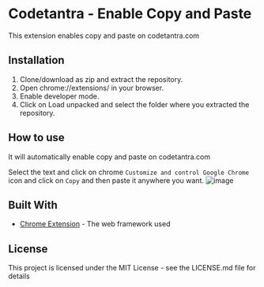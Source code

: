 # Codetantra - Enable Copy and Paste

This extension enables copy and paste on codetantra.com

## Installation
1. Clone/download as zip and extract the repository.
2. Open chrome://extensions/ in your browser.
3. Enable developer mode.
4. Click on Load unpacked and select the folder where you extracted the repository.

## How to use
It will automatically enable copy and paste on codetantra.com

Select the text and click on chrome `Customize and control Google Chrome` icon and click on `Copy` and then paste it anywhere you want.
![image](https://user-images.githubusercontent.com/61316762/222245361-50d469a6-beba-44ff-adb1-f9a3ae59efde.png)

## Built With

* [Chrome Extension](https://developer.chrome.com/extensions) - The web framework used

## License
This project is licensed under the MIT License - see the LICENSE.md file for details
